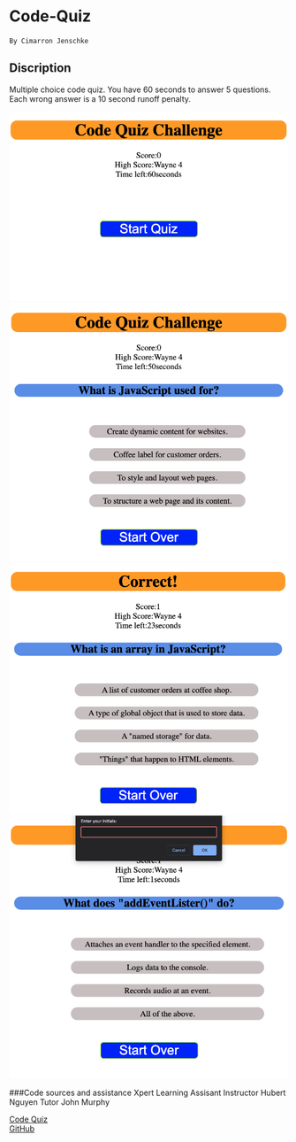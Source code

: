 # Code-Quiz
    By Cimarron Jenschke

## Discription
Multiple choice code quiz. You have 60 seconds to answer 5 questions.  Each wrong answer is a 10 second runoff penalty.  


<img src="./photos/Screenshot 2023-09-01 at 9.09.19 PM.png"></img>
<img src="./photos/Screenshot 2023-09-01 at 9.09.37 PM.png"></img>
<img src="./photos/Screenshot 2023-09-01 at 9.10.04 PM.png"></img>
<img src="./photos/Screenshot 2023-09-01 at 9.10.29 PM.png"></img>

###Code sources and assistance
    Xpert Learning Assisant
    Instructor Hubert Nguyen
    Tutor John Murphy
    


<a href=''>Code Quiz</a><br>
<a href="https://github.com/cjenschke">GitHub</a>
